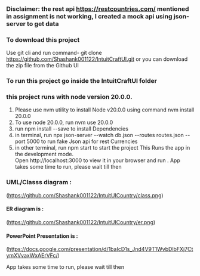 ### Disclaimer: the rest api https://restcountries.com/ mentioned in assignment is not working, I created a mock api using json-server to get data

### To download this project
Use git cli and run command- git clone https://github.com/Shashank001122/IntuitCraftUI.git
or you can download the zip file from the Github UI
### To run this project go inside the IntuitCraftUI folder
### this project runs with node version 20.0.0. 
1) Please use nvm utility to install Node v20.0.0 using command nvm install 20.0.0 
2) To use node 20.0.0, run nvm use 20.0.0
1) run npm install --save to install Dependencies
2) in terminal, run npx json-server --watch db.json --routes routes.json --port 5000 to run fake Json api for rest Currencies
2) in other terminal, run npm start to start the project
This Runs the app in the development mode.\
Open http://localhost:3000 to view it in your browser and run .
App takes some time to run, please wait till then

### UML/Classs diagram :
(https://github.com/Shashank001122/IntuitUICountry/class.png)
#### ER diagram is : 
(https://github.com/Shashank001122/IntuitUICountry/er.png)
#### PowerPoint Presentation is : 
(https://docs.google.com/presentation/d/1baIcD1s_Jnd4V9T1WvbDlbFXj7CtymXVvaxWxAErVFc/)


App takes some time to run, please wait till then